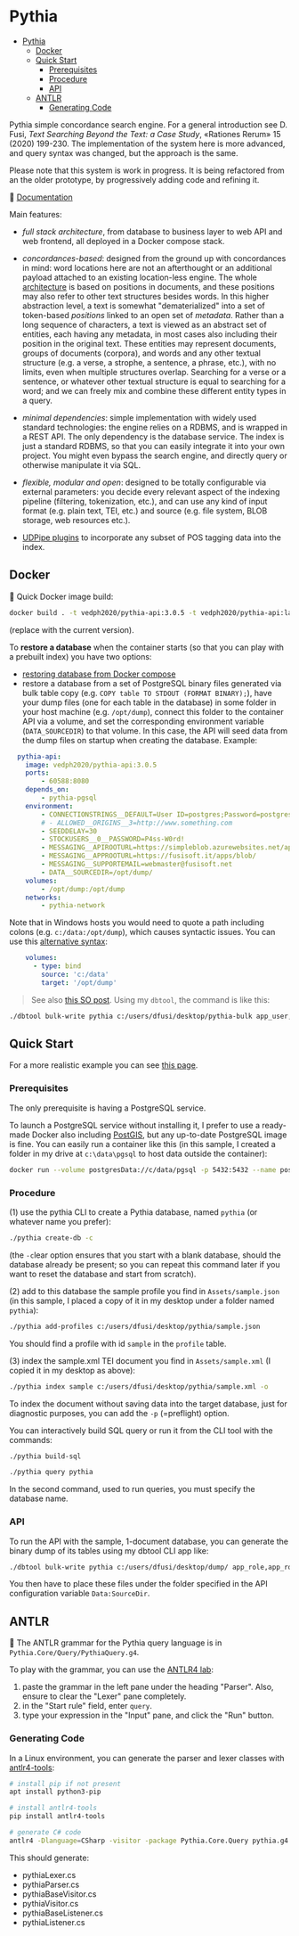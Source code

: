 # Pythia

- [Pythia](#pythia)
  - [Docker](#docker)
  - [Quick Start](#quick-start)
    - [Prerequisites](#prerequisites)
    - [Procedure](#procedure)
    - [API](#api)
  - [ANTLR](#antlr)
    - [Generating Code](#generating-code)

Pythia simple concordance search engine. For a general introduction see D. Fusi, _Text Searching Beyond the Text: a Case Study_, «Rationes Rerum» 15 (2020) 199-230. The implementation of the system here is more advanced, and query syntax was changed, but the approach is the same.

Please note that this system is work in progress. It is being refactored from an the older prototype, by progressively adding code and refining it.

📖 [Documentation](./docs/index.md)

Main features:

- _full stack architecture_, from database to business layer to web API and web frontend, all deployed in a Docker compose stack.

- _concordances-based_: designed from the ground up with concordances in mind: word locations here are not an afterthought or an additional payload attached to an existing location-less engine. The whole [architecture](./doc/model.md) is based on positions in documents, and these positions may also refer to other text structures besides words. In this higher abstraction level, a text is somewhat "dematerialized" into a set of token-based _positions_ linked to an open set of _metadata_. Rather than a long sequence of characters, a text is viewed as an abstract set of entities, each having any metadata, in most cases also including their position in the original text. These entities may represent documents, groups of documents (corpora), and words and any other textual structure (e.g. a verse, a strophe, a sentence, a phrase, etc.), with no limits, even when multiple structures overlap. Searching for a verse or a sentence, or whatever other textual structure is equal to searching for a word; and we can freely mix and combine these different entity types in a query.

- _minimal dependencies_: simple implementation with widely used standard technologies: the engine relies on a RDBMS, and is wrapped in a REST API. The only dependency is the database service. The index is just a standard RDBMS, so that you can easily integrate it into your own project. You might even bypass the search engine, and directly query or otherwise manipulate it via SQL.

- _flexible, modular and open_: designed to be totally configurable via external parameters: you decide every relevant aspect of the indexing pipeline (filtering, tokenization, etc.), and can use any kind of input format (e.g. plain text, TEI, etc.) and source (e.g. file system, BLOB storage, web resources etc.).

- [UDPipe plugins](docs/udp.md) to incorporate any subset of POS tagging data into the index.

## Docker

🐋 Quick Docker image build:

```bash
docker build . -t vedph2020/pythia-api:3.0.5 -t vedph2020/pythia-api:latest
```

(replace with the current version).

To **restore a database** when the container starts (so that you can play with a prebuilt index) you have two options:

- [restoring database from Docker compose](https://stackoverflow.com/questions/70879120/how-to-restore-postgresql-in-docker-compose)
- restore a database from a set of PostgreSQL binary files generated via bulk table copy (e.g. `COPY table TO STDOUT (FORMAT BINARY);`), have your dump files (one for each table in the database) in some folder in your host machine (e.g. `/opt/dump`), connect this folder to the container API via a volume, and set the corresponding environment variable (`DATA_SOURCEDIR`) to that volume. In this case, the API will seed data from the dump files on startup when creating the database. Example:

```yml
  pythia-api:
    image: vedph2020/pythia-api:3.0.5
    ports:
        - 60588:8080
    depends_on:
        - pythia-pgsql
    environment:
        - CONNECTIONSTRINGS__DEFAULT=User ID=postgres;Password=postgres;Host=pythia-pgsql;Port=5432;Database={0};
        # - ALLOWED__ORIGINS__3=http://www.something.com
        - SEEDDELAY=30
        - STOCKUSERS__0__PASSWORD=P4ss-W0rd!
        - MESSAGING__APIROOTURL=https://simpleblob.azurewebsites.net/api/
        - MESSAGING__APPROOTURL=https://fusisoft.it/apps/blob/
        - MESSAGING__SUPPORTEMAIL=webmaster@fusisoft.net
        - DATA__SOURCEDIR=/opt/dump/
    volumes:
        - /opt/dump:/opt/dump
    networks:
        - pythia-network
```

Note that in Windows hosts you would need to quote a path including colons (e.g. `c:/data:/opt/dump`), which causes syntactic issues. You can use this [alternative syntax](https://www.reddit.com/r/docker/comments/hkx3s0/volume_mount_with_a_colon_in_the_path_with/):

```yml
    volumes:
      - type: bind
        source: 'c:/data'
        target: '/opt/dump'
```

>See also [this SO post](https://stackoverflow.com/questions/46166304/docker-compose-volumes-without-colon). Using my `dbtool`, the command is like this:

  ```bash
  ./dbtool bulk-write pythia c:/users/dfusi/desktop/pythia-bulk app_user,app_user_claim,app_user_login,app_user_role,app_user_token,occurrence,occurrence_attribute,document_structure,corpus,document_corpus,app_role,app_role_claim,token,token_occurrence_count,structure_attribute,document,document_attribute,profile,structure
  ```

## Quick Start

For a more realistic example you can see [this page](./doc/example.md).

### Prerequisites

The only prerequisite is having a PostgreSQL service.

To launch a PostgreSQL service without installing it, I prefer to use a ready-made Docker also including [PostGIS](https://postgis.net/install/), but any up-to-date PostgreSQL image is fine. You can easily run a container like this (in this sample, I created a folder in my drive at `c:\data\pgsql` to host data outside the container):

```bash
docker run --volume postgresData://c/data/pgsql -p 5432:5432 --name postgres -e POSTGRES_PASSWORD=postgres -d postgis/postgis:13-master
```

### Procedure

(1) use the pythia CLI to create a Pythia database, named `pythia` (or whatever name you prefer):

```bash
./pythia create-db -c
```

(the `-c`lear option ensures that you start with a blank database, should the database already be present; so you can repeat this command later if you want to reset the database and start from scratch).

(2) add to this database the sample profile you find in `Assets/sample.json` (in this sample, I placed a copy of it in my desktop under a folder named `pythia`):

```bash
./pythia add-profiles c:/users/dfusi/desktop/pythia/sample.json
```

You should find a profile with id `sample` in the `profile` table.

(3) index the sample.xml TEI document you find in `Assets/sample.xml` (I copied it in my desktop as above):

```bash
./pythia index sample c:/users/dfusi/desktop/pythia/sample.xml -o
```

To index the document without saving data into the target database, just for diagnostic purposes, you can add the `-p` (=preflight) option.

You can interactively build SQL query or run it from the CLI tool with the commands:

```bash
./pythia build-sql

./pythia query pythia
```

In the second command, used to run queries, you must specify the database name.

### API

To run the API with the sample, 1-document database, you can generate the binary dump of its tables using my dbtool CLI app like:

```bash
./dbtool bulk-write pythia c:/users/dfusi/desktop/dump/ app_role,app_role_claim,app_user,app_user_claim,app_user_login,app_user_role,app_user_token,profile,document,document_attribute,corpus,document_corpus,structure,structure_attribute,document_structure,token,occurrence,occurrence_attribute,token_occurrence_count
```

You then have to place these files under the folder specified in the API configuration variable `Data:SourceDir`.

## ANTLR

🔬 The ANTLR grammar for the Pythia query language is in `Pythia.Core/Query/PythiaQuery.g4`.

To play with the grammar, you can use the [ANTLR4 lab](http://lab.antlr.org/):

1. paste the grammar in the left pane under the heading "Parser". Also, ensure to clear the "Lexer" pane completely.
2. in the "Start rule" field, enter `query`.
3. type your expression in the "Input" pane, and click the "Run" button.

### Generating Code

In a Linux environment, you can generate the parser and lexer classes with [antlr4-tools](https://github.com/antlr/antlr4-tools):

```bash
# install pip if not present
apt install python3-pip

# install antlr4-tools
pip install antlr4-tools

# generate C# code
antlr4 -Dlanguage=CSharp -visitor -package Pythia.Core.Query pythia.g4
```

This should generate:

- pythiaLexer.cs
- pythiaParser.cs
- pythiaBaseVisitor.cs
- pythiaVisitor.cs
- pythiaBaseListener.cs
- pythiaListener.cs

